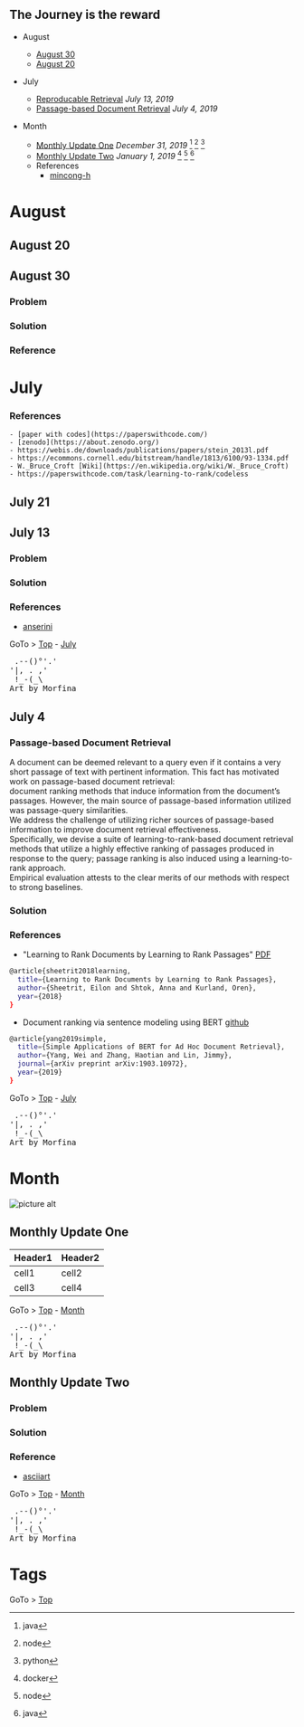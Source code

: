 ## The Journey is the reward

- August
  - [August 30](#august-30) 
  - [August 20](#august-20) 
- July
  - [Reproducable Retrieval](#july-13 "Reproducible Experiment") _July 13, 2019_   
  - [Passage-based Document Retrieval](#july-4 "Passage Relevance" ) _July 4, 2019_ 

- Month
  - [Monthly Update One](#monthly-update-one) _December 31, 2019_ [^java] [^node] [^python] 
  - [Monthly Update Two](#monthly-update-two) _January 1, 2019_ [^docker] [^node] [^java]  
  - References
    - [mincong-h](https://mincong-h.github.io/)   


# August

## August 20 

## August 30 

### Problem

### Solution

### Reference



# July

### References
    - [paper with codes](https://paperswithcode.com/)   
    - [zenodo](https://about.zenodo.org/)
    - https://webis.de/downloads/publications/papers/stein_2013l.pdf
    - https://ecommons.cornell.edu/bitstream/handle/1813/6100/93-1334.pdf
    - W._Bruce_Croft [Wiki](https://en.wikipedia.org/wiki/W._Bruce_Croft)
    - https://paperswithcode.com/task/learning-to-rank/codeless 

## July 21




## July 13


### Problem

### Solution

### References

- [anserini](https://github.com/castorini/anserini)

GoTo > [Top](#the-journey-is-the-reward) - [July](#july)

<pre class="">
 .--()°'.'
'|, . ,'
 !_-(_\
Art by Morfina
</pre>


## July 4


### Passage-based Document Retrieval 


A document can be deemed relevant to a
query even if it contains a very short passage of text with pertinent information.
This fact has motivated work on passage-based document retrieval:  
document ranking methods that induce information from the document’s passages.
However, the main source of passage-based information utilized was passage-query similarities.  
We address the challenge of utilizing richer sources of passage-based information to improve document retrieval effectiveness.  
Specifically,  we devise a suite of learning-to-rank-based document retrieval methods 
that utilize a highly effective ranking of passages produced in response to the query; 
passage ranking is also induced using a learning-to-rank approach.  
Empirical evaluation attests to the clear merits of our methods with respect to strong baselines.


### Solution

### References

- "Learning to Rank Documents by Learning to Rank Passages" [PDF](https://web.iem.technion.ac.il/images/user-files/orenk/IE_IS_2018_03.pdf)

```bash
@article{sheetrit2018learning,
  title={Learning to Rank Documents by Learning to Rank Passages},
  author={Sheetrit, Eilon and Shtok, Anna and Kurland, Oren},
  year={2018}
}
```

- Document ranking via sentence modeling using BERT [github](https://github.com/castorini/birch)


```bash
@article{yang2019simple,
  title={Simple Applications of BERT for Ad Hoc Document Retrieval},
  author={Yang, Wei and Zhang, Haotian and Lin, Jimmy},
  journal={arXiv preprint arXiv:1903.10972},
  year={2019}
}

```


GoTo > [Top](#the-journey-is-the-reward) - [July](#july)

<pre class="">
 .--()°'.'
'|, . ,'
 !_-(_\
Art by Morfina
</pre>



# Month

![picture alt](http://www.brightlightpictures.com/assets/images/portfolio/thethaw_header.jpg "Title is optional")


## Monthly Update One

Header1 | Header2
--------|--------
cell1   | cell2
cell3   | cell4

GoTo > [Top](#the-journey-is-the-reward) - [Month](#month)

<pre class="">
 .--()°'.'
'|, . ,'
 !_-(_\
Art by Morfina
</pre>


## Monthly Update Two


### Problem

### Solution

### Reference

- [asciiart](https://www.asciiart.eu/)

GoTo > [Top](#the-journey-is-the-reward) - [Month](#month)

<pre class="">
 .--()°'.'
'|, . ,'
 !_-(_\
Art by Morfina
</pre>


# Tags

[^docker]: docker 

[^java]: java 

[^node]: node 

[^python]: python

GoTo > [Top](#the-journey-is-the-reward) 
